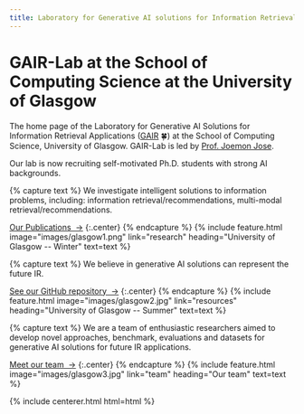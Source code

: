 ```yaml
---
title: Laboratory for Generative AI solutions for Information Retrieval Applications (GAIR-Lab)
---
```

 


# GAIR-Lab at the School of Computing Science at the University of Glasgow

The home page of the Laboratory for Generative AI Solutions for Information Retrieval Applications ([GAIR](https://gair-lab.github.io/) 🍀) at the School of Computing Science, University of Glasgow. GAIR-Lab is led by  [Prof. Joemon Jose](https://www.gla.ac.uk/schools/computing/staff/joemonjose/).

Our lab is now recruiting self-motivated Ph.D. students with strong AI backgrounds.
<!-- 
Mangul Lab is part of the Titus Department of Clinical Pharmacy at [USC Alfred E. Mann School of Pharmacy and Pharmaceutical Sciences](https://pharmacyschool.usc.edu/) and [Department of Quantitative and Computational Biology](https://www.qcb-dornsife.usc.edu/) at [USC Dornsife College of Letters, Arts and Sciences](https://dornsife.usc.edu/). Our research aims to design, develop and apply novel and robust data-driven, computational approaches that will accelerate the diffusion of genomics and biomedical data into translational research and education. Our research is dedicated to all freedom-loving people around the world, to the people of Ukraine who fight for our freedom.-->


<!-- section break -->

{% capture text %}
We investigate intelligent solutions to information problems, including: information retrieval/recommendations, multi-modal retrieval/recommendations.


[Our Publications &nbsp;→](research)
{:.center}
{% endcapture %}
{%
  include feature.html
  image="images/glasgow1.png"
  link="research"
  heading="University of Glasgow -- Winter"
  text=text
%}

{% capture text %}
We believe in generative AI solutions can represent the future IR.

[See our GitHub repository &nbsp;→](https://github.com/GAIR-Lab/)
{:.center}
{% endcapture %}
{%
  include feature.html
  image="images/glasgow2.jpg"
  link="resources"
  heading="University of Glasgow -- Summer"
  text=text
%}

{% capture text %}
We are a team of enthusiastic researchers aimed to develop novel approaches, benchmark, evaluations and datasets for generative AI solutions for future IR applications.


[Meet our team &nbsp;→](team)
{:.center}
{% endcapture %}
{%
  include feature.html
  image="images/glasgow3.jpg"
  link="team"
  heading="Our team"
  text=text
%}



{% include centerer.html html=html %}
